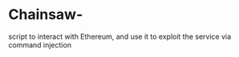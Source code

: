 # Chainsaw-
script to interact with Ethereum, and use it to exploit the service via command injection
